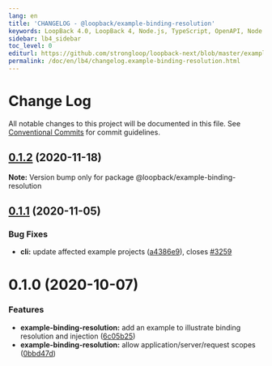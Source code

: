 ```yaml
---
lang: en
title: 'CHANGELOG - @loopback/example-binding-resolution'
keywords: LoopBack 4.0, LoopBack 4, Node.js, TypeScript, OpenAPI, Node.js, TypeScript, OpenAPI, CHANGELOG
sidebar: lb4_sidebar
toc_level: 0
editurl: https://github.com/strongloop/loopback-next/blob/master/examples/binding-resolution/CHANGELOG.md
permalink: /doc/en/lb4/changelog.example-binding-resolution.html
---
```


# Change Log

All notable changes to this project will be documented in this file.
See [Conventional Commits](https://conventionalcommits.org) for commit guidelines.

## [0.1.2](https://github.com/strongloop/loopback-next/compare/@loopback/example-binding-resolution@0.1.1...@loopback/example-binding-resolution@0.1.2) (2020-11-18)

**Note:** Version bump only for package @loopback/example-binding-resolution





## [0.1.1](https://github.com/strongloop/loopback-next/compare/@loopback/example-binding-resolution@0.1.0...@loopback/example-binding-resolution@0.1.1) (2020-11-05)


### Bug Fixes

* **cli:** update affected example projects ([a4386e9](https://github.com/strongloop/loopback-next/commit/a4386e921713739417de5d4795950209d2f14e22)), closes [#3259](https://github.com/strongloop/loopback-next/issues/3259)





# 0.1.0 (2020-10-07)


### Features

* **example-binding-resolution:** add an example to illustrate binding resolution and injection ([6c05b25](https://github.com/strongloop/loopback-next/commit/6c05b25b4d28f7b8bccf28e11f6c14008d646c06))
* **example-binding-resolution:** allow application/server/request scopes ([0bbd47d](https://github.com/strongloop/loopback-next/commit/0bbd47dc193dfe4fed3d2c7a067228ca1b108c0a))


